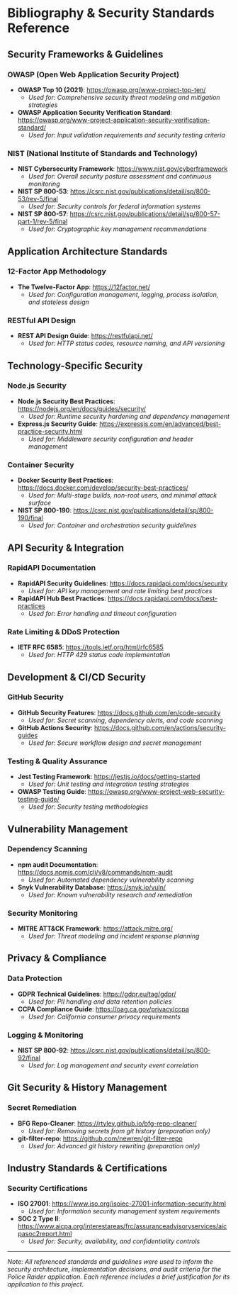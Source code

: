 # Bibliography & Security Standards Reference

## Security Frameworks & Guidelines

### OWASP (Open Web Application Security Project)
- **OWASP Top 10 (2021)**: https://owasp.org/www-project-top-ten/
  - *Used for: Comprehensive security threat modeling and mitigation strategies*
- **OWASP Application Security Verification Standard**: https://owasp.org/www-project-application-security-verification-standard/
  - *Used for: Input validation requirements and security testing criteria*

### NIST (National Institute of Standards and Technology)
- **NIST Cybersecurity Framework**: https://www.nist.gov/cyberframework
  - *Used for: Overall security posture assessment and continuous monitoring*
- **NIST SP 800-53**: https://csrc.nist.gov/publications/detail/sp/800-53/rev-5/final
  - *Used for: Security controls for federal information systems*
- **NIST SP 800-57**: https://csrc.nist.gov/publications/detail/sp/800-57-part-1/rev-5/final
  - *Used for: Cryptographic key management recommendations*

## Application Architecture Standards

### 12-Factor App Methodology
- **The Twelve-Factor App**: https://12factor.net/
  - *Used for: Configuration management, logging, process isolation, and stateless design*

### RESTful API Design
- **REST API Design Guide**: https://restfulapi.net/
  - *Used for: HTTP status codes, resource naming, and API versioning*

## Technology-Specific Security

### Node.js Security
- **Node.js Security Best Practices**: https://nodejs.org/en/docs/guides/security/
  - *Used for: Runtime security hardening and dependency management*
- **Express.js Security Guide**: https://expressjs.com/en/advanced/best-practice-security.html
  - *Used for: Middleware security configuration and header management*

### Container Security
- **Docker Security Best Practices**: https://docs.docker.com/develop/security-best-practices/
  - *Used for: Multi-stage builds, non-root users, and minimal attack surface*
- **NIST SP 800-190**: https://csrc.nist.gov/publications/detail/sp/800-190/final
  - *Used for: Container and orchestration security guidelines*

## API Security & Integration

### RapidAPI Documentation
- **RapidAPI Security Guidelines**: https://docs.rapidapi.com/docs/security
  - *Used for: API key management and rate limiting best practices*
- **RapidAPI Hub Best Practices**: https://docs.rapidapi.com/docs/best-practices
  - *Used for: Error handling and timeout configuration*

### Rate Limiting & DDoS Protection
- **IETF RFC 6585**: https://tools.ietf.org/html/rfc6585
  - *Used for: HTTP 429 status code implementation*

## Development & CI/CD Security

### GitHub Security
- **GitHub Security Features**: https://docs.github.com/en/code-security
  - *Used for: Secret scanning, dependency alerts, and code scanning*
- **GitHub Actions Security**: https://docs.github.com/en/actions/security-guides
  - *Used for: Secure workflow design and secret management*

### Testing & Quality Assurance
- **Jest Testing Framework**: https://jestjs.io/docs/getting-started
  - *Used for: Unit testing and integration testing strategies*
- **OWASP Testing Guide**: https://owasp.org/www-project-web-security-testing-guide/
  - *Used for: Security testing methodologies*

## Vulnerability Management

### Dependency Scanning
- **npm audit Documentation**: https://docs.npmjs.com/cli/v8/commands/npm-audit
  - *Used for: Automated dependency vulnerability scanning*
- **Snyk Vulnerability Database**: https://snyk.io/vuln/
  - *Used for: Known vulnerability research and remediation*

### Security Monitoring
- **MITRE ATT&CK Framework**: https://attack.mitre.org/
  - *Used for: Threat modeling and incident response planning*

## Privacy & Compliance

### Data Protection
- **GDPR Technical Guidelines**: https://gdpr.eu/tag/gdpr/
  - *Used for: PII handling and data retention policies*
- **CCPA Compliance Guide**: https://oag.ca.gov/privacy/ccpa
  - *Used for: California consumer privacy requirements*

### Logging & Monitoring
- **NIST SP 800-92**: https://csrc.nist.gov/publications/detail/sp/800-92/final
  - *Used for: Log management and security event correlation*

## Git Security & History Management

### Secret Remediation
- **BFG Repo-Cleaner**: https://rtyley.github.io/bfg-repo-cleaner/
  - *Used for: Removing secrets from git history (preparation only)*
- **git-filter-repo**: https://github.com/newren/git-filter-repo
  - *Used for: Advanced git history rewriting (preparation only)*

## Industry Standards & Certifications

### Security Certifications
- **ISO 27001**: https://www.iso.org/isoiec-27001-information-security.html
  - *Used for: Information security management system requirements*
- **SOC 2 Type II**: https://www.aicpa.org/interestareas/frc/assuranceadvisoryservices/aicpasoc2report.html
  - *Used for: Security, availability, and confidentiality controls*

---

*Note: All referenced standards and guidelines were used to inform the security architecture, implementation decisions, and audit criteria for the Police Raider application. Each reference includes a brief justification for its application to this project.*